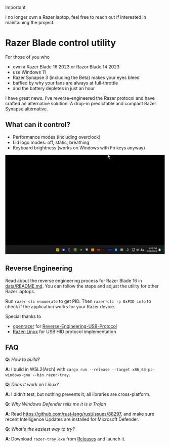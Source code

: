 > [!IMPORTANT]  
> I no longer own a Razer laptop, feel free to reach out if interested in maintaining the project.

# Razer Blade control utility

For those of you who
* own a Razer Blade 16 2023 or Razor Blade 14 2023
* use Windows 11
* Razer Synapse 3 (including the Beta) makes your eyes bleed
* baffled by why your fans are always at full-throttle
* and the battery depletes in just an hour

I have great news. I've reverse-engineered the Razer protocol and have crafted an alternative solution. A drop-in predictable and compact Razer Synapse alternative.

## What can it control?

* Performance modes (including overclock)
* Lid logo modes: off, static, breathing
* Keyboard brightness (works on Windows with Fn keys anyway)

![](data/demo.gif)

## Reverse Engineering

Read about the reverse engineering process for Razer Blade 16 in [data/README.md](data/README.md). You can follow the steps and adjust the utility for other Razer laptops.

Run `razer-cli enumerate` to get PID.
Then `razer-cli -p 0xPID info` to check if the application works for your Razer device.

Special thanks to
* [openrazer](https://github.com/openrazer) for [Reverse-Engineering-USB-Protocol](https://github.com/openrazer/openrazer/wiki/Reverse-Engineering-USB-Protocol)
* [Razer-Linux](https://github.com/Razer-Linux/razer-laptop-control-no-dkms) for USB HID protocol implementation

## FAQ

**Q**: *How to build?*

**A**: I build in WSL2(Arch) with `cargo run --release --target x86_64-pc-windows-gnu --bin razer-tray`.

**Q**: *Does it work on Linux?*

**A**: I didn't test, but nothing prevents it, all libraries are cross-platform.

**Q**: *Why Windows Defender tells me it is a Trojan*

**A**: Read https://github.com/rust-lang/rust/issues/88297, and make sure recent Intelligence Updates are installed for Microsoft Defender.

**Q**: *What's the easiest way to try?*

**A**: Download `razer-tray.exe` from [Releases](https://github.com/tdakhran/razer-ctl/releases) and launch it.
